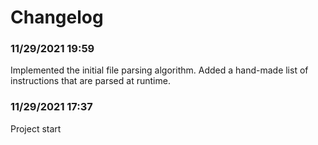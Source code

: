 # Changelog
### 11/29/2021 19:59
Implemented the initial file parsing algorithm.
Added a hand-made list of instructions that are parsed at runtime.
### 11/29/2021 17:37
Project start